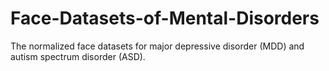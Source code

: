 # Face-Datasets-of-Mental-Disorders
The normalized face datasets for major depressive disorder (MDD) and autism spectrum disorder (ASD).
